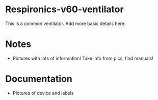 # Respironics-v60-ventilator
This is a common ventilator. Add more basic details here.

# Notes
 - Pictures with lots of information! Take info from pics, find manuals!

# Documentation
 - Pictures of device and labels
